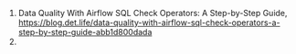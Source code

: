 

1) Data Quality With Airflow SQL Check Operators: A Step-by-Step Guide, https://blog.det.life/data-quality-with-airflow-sql-check-operators-a-step-by-step-guide-abb1d800dada
2) 
